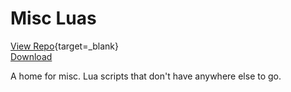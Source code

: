 # Misc Luas

[View Repo](https://gitlab.com/aquietone/misclua){target=_blank}  
[Download](https://gitlab.com/aquietone/misclua/-/archive/main/misclua-main.zip)  

A home for misc. Lua scripts that don't have anywhere else to go.